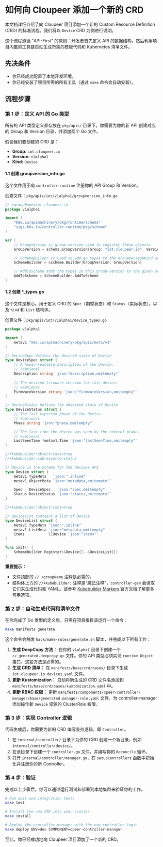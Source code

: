 # 如何向 Cloupeer 添加一个新的 CRD

本文档详细介绍了向 Cloupeer 项目添加一个新的 Custom Resource Definition (CRD) 的标准流程。我们将以 `Device` CRD 为例进行说明。

这个流程遵循 "API-First" 的原则：开发者首先定义 API 的数据结构，然后利用项目内置的工具链自动生成所需的模板代码和 Kubernetes 清单文件。

## 先决条件

- 你已经成功配置了本地开发环境。
- 你已经安装了项目所需的所有工具（通过 `make` 命令会自动安装）。

## 流程步骤

### 第 1 步：定义 API 的 Go 类型

所有的 API 类型定义都存放在 `pkg/apis/` 目录下。你需要为你的新 API 创建对应的 Group 和 Version 目录，并添加两个 Go 文件。

假设我们要创建的 CRD 是：
- **Group:** `iot.cloupeer.io`
- **Version:** `v1alpha1`
- **Kind:** `Device`

#### 1.1 创建 groupversion_info.go

这个文件用于向 `controller-runtime` 注册你的 API Group 和 Version。

创建文件：`pkg/apis/iot/v1alpha1/groupversion_info.go`

```go
// +groupName=iot.cloupeer.io
package v1alpha1

import (
	"k8s.io/apimachinery/pkg/runtime/schema"
	"sigs.k8s.io/controller-runtime/pkg/scheme"
)

var (
	// GroupVersion is group version used to register these objects
	GroupVersion = schema.GroupVersion{Group: "iot.cloupeer.io", Version: "v1alpha1"}

	// SchemeBuilder is used to add go types to the GroupVersionKind scheme
	SchemeBuilder = &scheme.Builder{GroupVersion: GroupVersion}

	// AddToScheme adds the types in this group-version to the given scheme.
	AddToScheme = SchemeBuilder.AddToScheme
)
```

#### 1.2 创建 *_types.go

这个文件是核心，用于定义 CRD 的 `Spec`（期望状态）和 `Status`（实际状态），以及 `Kind` 和 `List` 结构体。

创建文件：`pkg/apis/iot/v1alpha1/device_types.go`

```go
package v1alpha1

import (
	metav1 "k8s.io/apimachinery/pkg/apis/meta/v1"
)

// DeviceSpec defines the desired state of Device
type DeviceSpec struct {
	// A human-readable description of the device.
	// +optional
	Description string `json:"description,omitempty"`
	
	// The desired firmware version for this device.
	// +optional
	FirmwareVersion string `json:"firmwareVersion,omitempty"`
}

// DeviceStatus defines the observed state of Device
type DeviceStatus struct {
	// The last reported phase of the device.
	// +optional
	Phase string `json:"phase,omitempty"`

	// The last time the device was seen by the control plane.
	// +optional
	LastSeenTime *metav1.Time `json:"lastSeenTime,omitempty"`
}

//+kubebuilder:object:root=true
//+kubebuilder:subresource:status

// Device is the Schema for the devices API
type Device struct {
	metav1.TypeMeta   `json:",inline"`
	metav1.ObjectMeta `json:"metadata,omitempty"`

	Spec   DeviceSpec   `json:"spec,omitempty"`
	Status DeviceStatus `json:"status,omitempty"`
}

//+kubebuilder:object:root=true

// DeviceList contains a list of Device
type DeviceList struct {
	metav1.TypeMeta `json:",inline"`
	metav1.ListMeta `json:"metadata,omitempty"`
	Items           []Device `json:"items"`
}

func init() {
	SchemeBuilder.Register(&Device{}, &DeviceList{})
}
```

**重要提示：**

  - 文件顶部的 `// +groupName` 注释是必需的。
  - 结构体上方的 `//+kubebuilder:` 注释是“魔法注释”，`controller-gen` 会读取它们来生成代码和 YAML。请参考 [Kubebuilder Markers](https://book.kubebuilder.io/reference/markers.html) 官方文档了解更多可用选项。

### 第 2 步：自动生成代码和清单文件

在你完成了 Go 类型的定义后，只需在项目根目录运行一个命令：

```bash
make manifests generate
```

这个命令会触发 `hack/make-rules/generate.sh` 脚本，并完成以下所有工作：

1.  **生成 DeepCopy 方法：** 在你的 `v1alpha1` 目录下创建一个 `zz_generated.deepcopy.go` 文件。你的 API 类型必须实现 `runtime.Object` 接口，这些方法是必需的。
2.  **生成 CRD 清单：** 在 `manifests/base/crd/bases/` 目录下生成 `iot.cloupeer.io_devices.yaml` 文件。
3.  **更新 Kustomization：** 自动将新生成的 CRD 文件名添加到 `manifests/base/crd/bases/kustomization.yaml` 中。
4.  **更新 RBAC 权限：** 更新 `manifests/components/cpeer-controller-manager/base/generated.manager-role.yaml` 文件，为 controller-manager 添加操作新 `Device` 资源的 ClusterRole 权限。

### 第 3 步：实现 Controller 逻辑

代码生成后，你需要为新的 CRD 编写业务逻辑，即 `Controller`。

1.  在 `internal/controller/` 目录下为你的 CRD 创建一个新目录，例如 `internal/controller/device/`。
2.  在该目录下创建一个 `controller.go` 文件，并编写你的 `Reconcile` 循环。
3.  打开 `internal/controller/manager.go`，在 `setupControllers` 函数中初始化并注册你的新 Controller。

### 第 4 步：验证

完成以上步骤后，你可以通过运行测试和部署到本地集群来验证你的工作。

```bash
# Run unit and integration tests
make test

# Install the new CRD into your cluster
make install

# Deploy the controller manager with the new controller logic
make deploy ENV=dev COMPONENT=cpeer-controller-manager
```

至此，你已经成功地向 Cloupeer 项目添加了一个新的 CRD。
